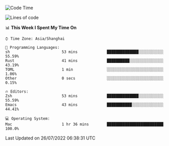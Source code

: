 <!--START_SECTION:waka-->
![Code Time](http://img.shields.io/badge/Code%20Time-748%20hrs%2059%20mins-blue)

![Lines of code](https://img.shields.io/badge/From%20Hello%20World%20I%27ve%20Written-22%20Thousand%20lines%20of%20code-blue)

📊 **This Week I Spent My Time On** 

```text
⌚︎ Time Zone: Asia/Shanghai

💬 Programming Languages: 
sh                       53 mins             ██████████████░░░░░░░░░░░   55.59% 
Rust                     41 mins             ██████████░░░░░░░░░░░░░░░   43.19% 
TOML                     1 min               ░░░░░░░░░░░░░░░░░░░░░░░░░   1.06% 
Other                    0 secs              ░░░░░░░░░░░░░░░░░░░░░░░░░   0.15%

🔥 Editors: 
Zsh                      53 mins             ██████████████░░░░░░░░░░░   55.59% 
Emacs                    43 mins             ███████████░░░░░░░░░░░░░░   44.41%

💻 Operating System: 
Mac                      1 hr 36 mins        █████████████████████████   100.0%

```


 Last Updated on 26/07/2022 06:38:31 UTC
<!--END_SECTION:waka-->

